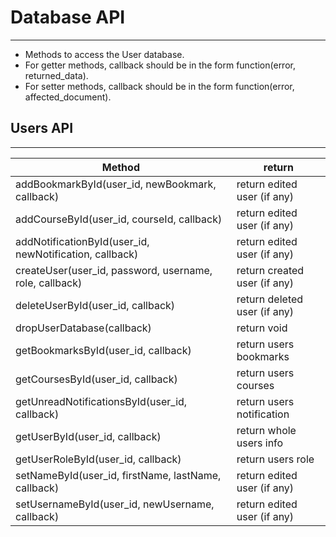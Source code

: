 # Database API
--------

* Methods to access the User database.
* For getter methods, callback should be in the form function(error, returned_data).
* For setter methods, callback should be in the form function(error, affected_document).

## Users API
---

|	Method							|  return              |
|--------------------------------|-----------------------------------|
|addBookmarkById(user_id, newBookmark, callback) | return edited user (if any)|
|addCourseById(user_id, courseId, callback) | return edited user (if any)|
|addNotificationById(user_id, newNotification, callback) | return edited user (if any)|
|createUser(user_id, password, username, role, callback) | return created user (if any)|
|deleteUserById(user_id, callback) | return deleted user (if any)|
|dropUserDatabase(callback) | return void|
|getBookmarksById(user_id, callback) | return users bookmarks|
|getCoursesById(user_id, callback) | return users courses|
|getUnreadNotificationsById(user_id, callback) | return users notification|
|getUserById(user_id, callback) | return whole users info|
|getUserRoleById(user_id, callback) | return users role|
|setNameById(user_id, firstName, lastName, callback) | return edited user (if any)|
|setUsernameById(user_id, newUsername, callback) | return edited user (if any)|















